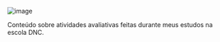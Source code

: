 ![image](https://user-images.githubusercontent.com/117776291/214287952-a8d687c7-1ac8-4bcb-9678-8dc00583aa0d.png)

Conteúdo sobre atividades avaliativas feitas durante meus estudos na escola DNC.
